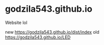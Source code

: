 # godzila543.github.io
Website lol

new
https://godzila543.github.io/dist/index
old
https://godzila543.github.io/LED 
